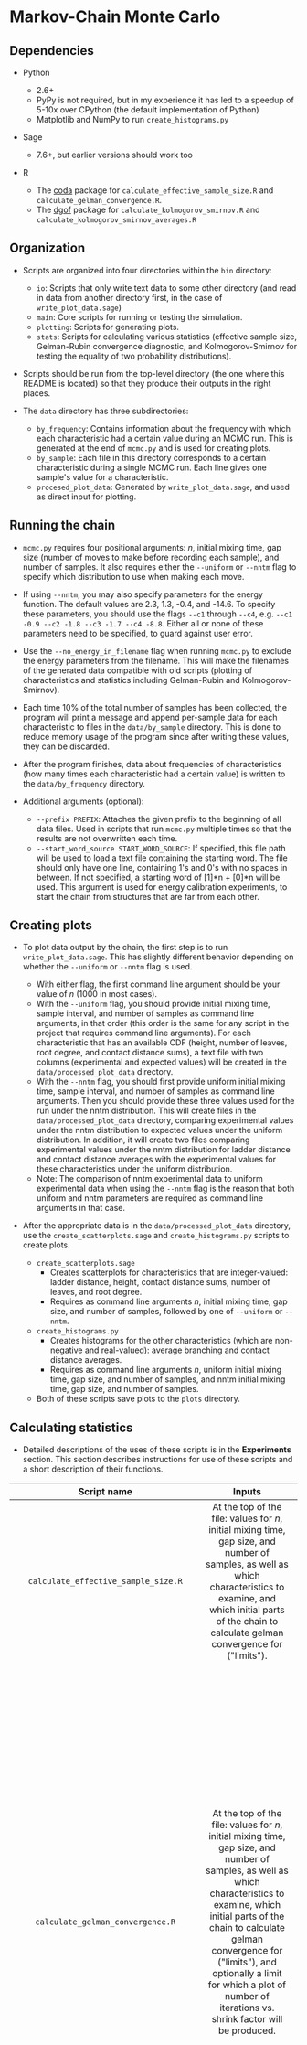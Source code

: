 # Markov-Chain Monte Carlo
## Dependencies
- Python
	- 2.6+
	- PyPy is not required, but in my experience it has led to a speedup of 5-10x over CPython (the default implementation of Python)
	- Matplotlib and NumPy to run `create_histograms.py`

- Sage
	- 7.6+, but earlier versions should work too

- R
	- The [coda](https://cran.r-project.org/web/packages/coda/index.html) package for `calculate_effective_sample_size.R` and `calculate_gelman_convergence.R`.
	- The [dgof](https://cran.r-project.org/web/packages/dgof/index.html) package for `calculate_kolmogorov_smirnov.R` and `calculate_kolmogorov_smirnov_averages.R`

## Organization
- Scripts are organized into four directories within the `bin` directory:
	- `io`: Scripts that only write text data to some other directory (and read in data from another directory first, in the case of `write_plot_data.sage`)
	- `main`: Core scripts for running or testing the simulation.
	- `plotting`: Scripts for generating plots.
	- `stats`: Scripts for calculating various statistics (effective sample size, Gelman-Rubin convergence diagnostic, and Kolmogorov-Smirnov for testing the equality of two probability distributions).

- Scripts should be run from the top-level directory (the one where this README is located) so that they produce their outputs in the right places.

- The `data` directory has three subdirectories:
	- `by_frequency`: Contains information about the frequency with which each characteristic had a certain value during an MCMC run. This is generated at the end of `mcmc.py` and is used for creating plots.
	- `by_sample`: Each file in this directory corresponds to a certain characteristic during a single MCMC run. Each line gives one sample's value for a characteristic.
	- `procesed_plot_data`: Generated by `write_plot_data.sage`, and used as direct input for plotting.

## Running the chain
- `mcmc.py` requires four positional arguments: *n*, initial mixing time, gap size (number of moves to make before recording each sample), and number of samples. It also requires either the `--uniform` or `--nntm` flag to specify which distribution to use when making each move.

- If using `--nntm`, you may also specify parameters for the energy function. The default values are 2.3, 1.3, -0.4, and -14.6. To specify these parameters, you should use the flags `--c1` through `--c4`, e.g. `--c1 -0.9 --c2 -1.8 --c3 -1.7 --c4 -8.8`. Either all or none of these parameters need to be specified, to guard against user error.

- Use the `--no_energy_in_filename` flag when running `mcmc.py` to exclude the energy parameters from the filename. This will make the filenames of the generated data compatible with old scripts (plotting of characteristics and statistics including Gelman-Rubin and Kolmogorov-Smirnov).

- Each time 10% of the total number of samples has been collected, the program will print a message and append per-sample data for each characteristic to files in the `data/by_sample` directory. This is done to reduce memory usage of the program since after writing these values, they can be discarded.

- After the program finishes, data about frequencies of characteristics (how many times each characteristic had a certain value) is written to the `data/by_frequency` directory.

- Additional arguments (optional):
	- `--prefix PREFIX`: Attaches the given prefix to the beginning of all data files. Used in scripts that run `mcmc.py` multiple times so that the results are not overwritten each time.
	- `--start_word_source START_WORD_SOURCE`: If specified, this file path will be used to load a text file containing the starting word. The file should only have one line, containing 1's and 0's with no spaces in between. If not specified, a starting word of [1]*n + [0]*n will be used. This argument is used for energy calibration experiments, to start the chain from structures that are far from each other.

## Creating plots
- To plot data output by the chain, the first step is to run `write_plot_data.sage`. This has slightly different behavior depending on whether the `--uniform` or `--nntm` flag is used.
	- With either flag, the first command line argument should be your value of *n* (1000 in most cases).
	- With the `--uniform` flag, you should provide initial mixing time, sample interval, and number of samples as command line arguments, in that order (this order is the same for any script in the project that requires command line arguments). For each characteristic that has an available CDF (height, number of leaves, root degree, and contact distance sums), a text file with two columns (experimental and expected values) will be created in the `data/processed_plot_data` directory.
	- With the `--nntm` flag, you should first provide uniform initial mixing time, sample interval, and number of samples as command line arguments. Then you should provide these three values used for the run under the nntm distribution. This will create files in the `data/processed_plot_data` directory, comparing experimental values under the nntm distribution to expected values under the uniform distribution. In addition, it will create two files comparing experimental values under the nntm distribution for ladder distance and contact distance averages with the experimental values for these characteristics under the uniform distribution.
	- Note: The comparison of nntm experimental data to uniform experimental data when using the `--nntm` flag is the reason that both uniform and nntm parameters are required as command line arguments in that case.

- After the appropriate data is in the `data/processed_plot_data` directory, use the `create_scatterplots.sage` and `create_histograms.py` scripts to create plots.
	- `create_scatterplots.sage`
		- Creates scatterplots for characteristics that are integer-valued: ladder distance, height, contact distance sums, number of leaves, and root degree.
		- Requires as command line arguments *n*, initial mixing time, gap size, and number of samples, followed by one of `--uniform` or `--nntm`.
	- `create_histograms.py`
		- Creates histograms for the other characteristics (which are non-negative and real-valued): average branching and contact distance averages.
		- Requires as command line arguments *n*, uniform initial mixing time, gap size, and number of samples, and nntm initial mixing time, gap size, and number of samples.
	- Both of these scripts save plots to the `plots` directory.

## Calculating statistics
- Detailed descriptions of the uses of these scripts is in the **Experiments** section. This section describes instructions for use of these scripts and a short description of their functions.

| Script name  | Inputs | Function | Output |
| :-----------:  | :------: | :-----: | :-----: |
| `calculate_effective_sample_size.R`  |  At the top of the file: values for *n*, initial mixing time, gap size, and number of samples, as well as which characteristics to examine, and which initial parts of the chain to calculate gelman convergence for ("limits"). | For each given characteristic, calculates the effective sample size (an estimate for the number of independent samples) for each chain. | Prints the mean and standard deviation of effective sample size, for each characteristic and number of samples. |
| `calculate_gelman_convergence.R`  |  At the top of the file: values for *n*, initial mixing time, gap size, and number of samples, as well as which characteristics to examine, which initial parts of the chain to calculate gelman convergence for ("limits"), and optionally a limit for which a plot of number of iterations vs. shrink factor will be produced. | For each given characteristic, examines first portions of each of four chains (the first 1,000 samples, the first 10,000 samples, etc.) and uses Gelman and Rubin's convergence diagnostic to calculate a shrink factor. This diagnostic compares the variance between the chains to the variance within each chain, and produces a "shrink factor." A shrink factor of 1 indicates that between variance and within variance are equal, whereas a larger shrink factor indicates that there is still a noticeable difference in the two variances.  | Prints estimate of shrink factor and its upper confidence limit for each characteristic and limit value. |
| `calculate_kolmogorov_smirnov_averages.R` | At the top of the file: values for *n*, initial mixing time, gap size, number of samples, and distribution (nntm or uniform). Also, a list of which characteristics to examine, and a list of which initial parts of the chain to calculate KS for ("limits"). | For each given characteristic, examines first portions of each of four chains (the first 1,000 samples, the first 10,000 samples, etc.) and calculates KS for that portion of each chain, comparing it to the expected values under the uniform distribution. | For each characteristic and limit, prints the mean KS statistic and mean p-value. A p-value below our significance level of 0.05 indicates that the two underlying distributions definitely differ. A p-value of 0 can be expected for the nntm distribution, and a p-value much larger than 0.05 can be expected when the uniform distribution is used for experimental values. |
| `calculate_kolmogorov_smirnov.R` | At the top of the file: values for *n*, initial mixing time, gap size, number of samples, and energy parameters for NNTM data filenames. Also, a list of which characteristics to examine, a list indicating whether a 1-sample discrete or 2-sample continuous KS test should be performed for a characteristic, a list indicating which directory (`data/by_sample` or `data/by_frequency`) data for a characteristic can be found in, and a list indicating the maximum value that each characteristic can have. | **Note**: this script is used for a different experiment than the three above scripts, and requires data from only one uniform and one nntm MCMC run, whereas the above scripts require data from multiple runs under the uniform or nntm distribution.<br/><br/> For each given characteristic, uses the Kolmogorov-Smirnov test to test whether values for characteristics obtained under the nntm distribution could have been generated by the uniform distribution. <br/><br/> Unlike the other scripts described here, this script expects NNTM data filenames to include the parameters for the energy function. Set `use_energy` at the top of the file to `FALSE` to remove this behavior. | Prints KS statistic and p-value for each characteristic. A p-value below our significance level of 0.05 indicates that the two underlying distributions definitely differ. |

## Other scripts
- Detailed descriptions of the uses of these scripts is in the **Experiments** section. This section describes instructions for use of these scripts and a short description of their functions.

| Script name  | Inputs | Function | Output |
| :-----------:  | :------: | :-----: | :-----: |
| `write_cdfs.sage`  | Via command line: value for *n*.   | For each of the characteristics of contact distance sums, number of leaves, root degree, and height, this script writes data to a file in the `expectations` directory. The *n*th line in one of these files gives the probability that under the **uniform** distribution, a sample will have a value less than or equal to *n* for the file's characteristic. | Creates text files named, for example, `num_leaves_n=1000_cdf.txt` in the `expectations` directory. |
| `write_polyhedron_vertices.py` | At the top of the file: value for *n*. | For the given value of *n*, creates Dyck word representations of four vertices of the bounding polyhedra, depicted in Figure 3 in page 765 of Hower and Heitsch: Parametric analysis of RNA branching configurations (2011). | Creates text files `v1.txt`, `v2.txt`, `v3.txt`, and `v4.txt` in the `start_words` directory. |
| `write_random_Dyck_words.sage` | Via command line: value for *n*, and number of random words to generate. | Uses Sage's `DyckWord` `random_element()` method to generate random Dyck words of order *n*. | Creates text files named, for example, `random1_n=1000.txt` in the `start_words` directory. |
| `original_energy_function_calibration_runs.sh` | none | Bash script to run `mcmc.py` with the uniform distribution four times, and with the nntm distribution four times. For each distribution, starts once from each of the four vertices written in `write_polyhedron_vertices.py`. | `mcmc.py` produces output in the `data/by_frequency` and `data/by_sample` directories. All data files generated from this script start with `run1`, `run2`, `run3`, or `run4`. |
| `new_energy_function_calibration_runs.sh` | none | Same function as the previous script, 
| `multiple_energy_functions_sample_data_runs.sh` | none | Runs `mcmc.py` to collect a small amount of data using multiple energy functions, so that you can start experimenting with plotting this data. | Files in `data/by_frequency` and `data/by_sample` with data from runs under the different energy functions. |

## Experiments

#### Determining adequate parameters (gap size and initial mixing time) for uniform and nntm distributions
- `write_polyhedron_vertices.py`
	- Generates starting points for the `original_energy_function_calibration_runs` script.

- `original_energy_function_calibration_runs.sh`
	- Runs `mcmc.py` with the uniform distribution four times, and with the nntm distribution four times.

- `calculate_gelman_convegence.R`
	- For each "limit" (initial portion of the chain), we see how across-chain variance compares to within-chain variance, giving us an idea of how close the chains are to converging to the same distribution. A value below 1.1 tells us that that limit is an adequate initial mixing time.

- `calculate_effective_sample_size.R`
	- For a given limit (number of iterations), for each characteristic we divide number of iterations by effective sample size. Taking the minimum across characteristics tells us what gap size we can use with an initial mixing time equal to the given limit.

- (optionally) `write_cdfs.sage`, then `calculate_kolmogorov_smirnov_averages.R`
	- Compares the values obtained under either the uniform or nntm in `original_energy_function_calibration_runs`to the expected values under the uniform distribution. This tells us whether we can conclude that the distributions for any of these characteristics significantly differ under the uniform vs. the nntm distributions. A p-value below 0.05 means we can conclude this, but a p-value greater than or equal to 0.05 means we cannot make any conclusion.

#### Determining mixing parameters for nntm distribution in the worst case, which we expect to lead to the slowest mixing times.
- This is similar to the previous experiment, but uses nntm parameters -0.9, -1.8, -1.7, and -8.8. See the documentation for the previous experiment for more detailed descriptions of each step.
- `write_polyhedron_vertices.py`
- `new_energy_function_calibration_runs.sh`
	- Runs `mcmc.py` four times with this new energy function.
- `calculate_gelman_convergence_new_energy_function.R`
- `calculate_effective_sample_size_new_energy_function.R`

#### Using Kolmogorov-Smirnov to find a difference between values for characteristics under uniform and nntm distributions
- `mcmc.py` under both uniform and nntm distributions

- `write_cdfs.sage` so that we can compare our nntm values with expected values under the uniform distributions, for characteristics that have a CDF available.

- `calculate_kolmogorov_smirnov.R` to determine whether we can conclude that the distributions for any of these characteristics significantly differ under the uniform vs. the nntm distributions. A p-value below 0.05 means we can conclude this, but a p-value greater than or equal to 0.05 means we cannot make any conclusion.

#### Visually comparing values for characteristics under uniform and nntm distributions
- `mcmc.py` under both uniform and nntm distributions

- `write_cdfs.sage` so that we can compare our nntm values with expected values under the uniform distributions, for characteristics that have a CDF available.

- `create_scatterplots.sage` and `create_histograms.py` to generate scatterplots and histograms comparing data from the uniform and nntm distributions.
